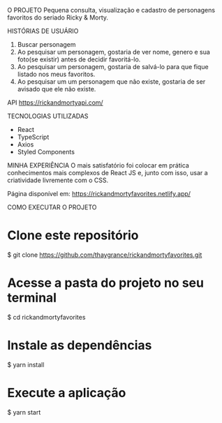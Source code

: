 O PROJETO
Pequena consulta, visualização e cadastro de personagens favoritos do seriado Ricky & Morty.


HISTÓRIAS DE USUÁRIO
1. Buscar personagem
2. Ao pesquisar um personagem, gostaria de ver nome, genero e sua foto(se existir) antes de decidir favoritá-lo.
3. Ao pesquisar um personagem, gostaria de salvá-lo para que fique listado nos meus favoritos.
4. Ao pesquisar um um personagem que não existe, gostaria de ser avisado que ele não existe.


API
https://rickandmortyapi.com/


TECNOLOGIAS UTILIZADAS
- React
- TypeScript
- Axios
- Styled Components


MINHA EXPERIÊNCIA
O mais satisfatório foi colocar em prática conhecimentos mais complexos de React JS e, junto com isso, usar a criatividade livremente com o CSS.


Página disponível em:
https://rickandmortyfavorites.netlify.app/


COMO EXECUTAR O PROJETO

# Clone este repositório
$ git clone https://github.com/thaygrance/rickandmortyfavorites.git

# Acesse a pasta do projeto no seu terminal
$ cd rickandmortyfavorites

# Instale as dependências
$ yarn install

# Execute a aplicação 
$ yarn start
